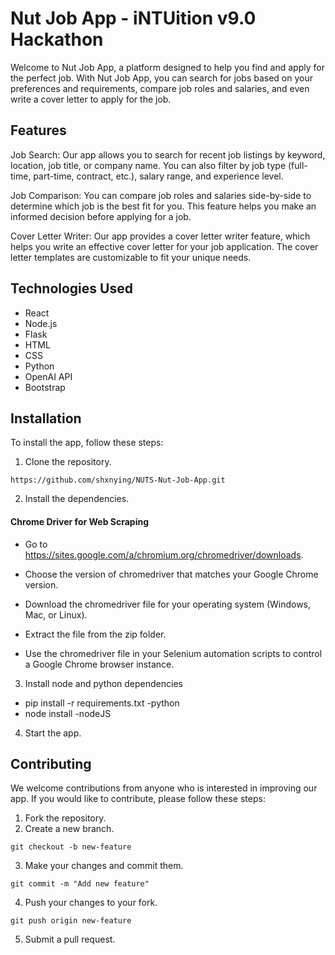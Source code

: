 # Nut Job App - iNTUition v9.0 Hackathon

Welcome to Nut Job App, a platform designed to help you find and apply for the perfect job. With Nut Job App, you can search for jobs based on your preferences and requirements, compare job roles and salaries, and even write a cover letter to apply for the job.

Features
---------------
Job Search: Our app allows you to search for recent job listings by keyword, location, job title, or company name. You can also filter by job type (full-time, part-time, contract, etc.), salary range, and experience level.

Job Comparison: You can compare job roles and salaries side-by-side to determine which job is the best fit for you. This feature helps you make an informed decision before applying for a job.

Cover Letter Writer: Our app provides a cover letter writer feature, which helps you write an effective cover letter for your job application. The cover letter templates are customizable to fit your unique needs.

Technologies Used
---------------
* React
* Node.js
* Flask
* HTML
* CSS
* Python
* OpenAI API
* Bootstrap

Installation
------------------------------
To install the app, follow these steps:

1. Clone the repository.
```properties
https://github.com/shxnying/NUTS-Nut-Job-App.git
```  
2. Install the dependencies.

  #### Chrome Driver for Web Scraping ####
  * Go to https://sites.google.com/a/chromium.org/chromedriver/downloads.
  
  * Choose the version of chromedriver that matches your Google Chrome version.
  
  * Download the chromedriver file for your operating system (Windows, Mac, or Linux).
  
  * Extract the file from the zip folder.
  
  * Use the chromedriver file in your Selenium automation scripts to control a Google Chrome browser instance.
  
 3. Install node and python dependencies
 
   * pip install -r requirements.txt -python
   * node install -nodeJS
 

4. Start the app.

Contributing
---------------
We welcome contributions from anyone who is interested in improving our app. If you would like to contribute, please follow these steps:

1. Fork the repository.
2. Create a new branch.
```properties
git checkout -b new-feature
```  
3. Make your changes and commit them.
```properties
git commit -m "Add new feature"
```  
4. Push your changes to your fork.
```properties
git push origin new-feature

``` 
5. Submit a pull request.
